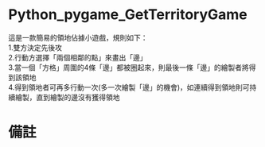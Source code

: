 # Python_pygame_GetTerritoryGame  

這是一款簡易的領地佔據小遊戲，規則如下：  
1.雙方決定先後攻  
2.行動方選擇「兩個相鄰的點」來畫出「邊」  
3.當一個「方格」周圍的4條「邊」都被圈起來，則最後一條「邊」的繪製者將得到該領地  
4.得到領地者可再多行動一次(多一次繪製「邊」的機會)，如連續得到領地則可持續繪製，直到繪製的邊沒有獲得領地  


# 備註

